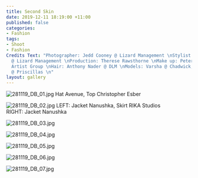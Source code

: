 ```yaml
---
title: Second Skin
date: 2019-12-11 18:19:00 +11:00
published: false
categories:
- Fashion
tags:
- Shoot
- Fashion
Credits Text: "Photographer: Jedd Cooney @ Lizard Management \nStylist: Rosemary Pantling
  @ Lizard Management \nProduction: Therese Rawsthorne \nMake up: Peter Beard @ The
  Artist Group \nHair: Anthony Nader @ DLM \nModels: Varsha @ Chadwick, Tess Angel
  @ Priscillas \n"
layout: gallery
---
```


![281119_DB_01.jpg](/uploads/281119_DB_01.jpg)
Hat Avenue, Top Christopher Esber 

![281119_DB_02.jpg](/uploads/281119_DB_02.jpg)
LEFT: Jacket Nanushka, Skirt RIKA Studios   
RIGHT: Jacket Nanushka 

![281119_DB_03.jpg](/uploads/281119_DB_03.jpg)

![281119_DB_04.jpg](/uploads/281119_DB_04.jpg)

![281119_DB_05.jpg](/uploads/281119_DB_05.jpg)

![281119_DB_06.jpg](/uploads/281119_DB_06.jpg)

![281119_DB_07.jpg](/uploads/281119_DB_07.jpg)
